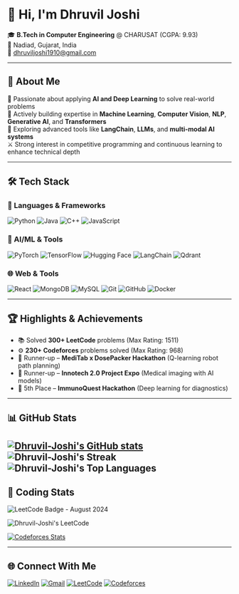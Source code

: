 # 👋 Hi, I'm Dhruvil Joshi

🎓 **B.Tech in Computer Engineering** @ CHARUSAT (CGPA: 9.93)  
📍 Nadiad, Gujarat, India  
📧 dhruviljoshi1910@gmail.com  

---

## 💫 About Me

🚀 Passionate about applying **AI and Deep Learning** to solve real-world problems  
🧠 Actively building expertise in **Machine Learning**, **Computer Vision**, **NLP**, **Generative AI**, and **Transformers**  
🧩 Exploring advanced tools like **LangChain**, **LLMs**, and **multi-modal AI systems**  
⚔️ Strong interest in competitive programming and continuous learning to enhance technical depth  

---

## 🛠️ Tech Stack

### 🔹 Languages & Frameworks
![Python](https://img.shields.io/badge/Python-3776AB?style=for-the-badge&logo=python&logoColor=white)
![Java](https://img.shields.io/badge/Java-ED8B00?style=for-the-badge&logo=java&logoColor=white)
![C++](https://img.shields.io/badge/C++-00599C?style=for-the-badge&logo=c%2b%2b&logoColor=white)
![JavaScript](https://img.shields.io/badge/JavaScript-F7DF1E?style=for-the-badge&logo=javascript&logoColor=black)

### 🧠 AI/ML & Tools
![PyTorch](https://img.shields.io/badge/PyTorch-EE4C2C?style=for-the-badge&logo=pytorch&logoColor=white)
![TensorFlow](https://img.shields.io/badge/TensorFlow-FF6F00?style=for-the-badge&logo=tensorflow&logoColor=white)
![Hugging Face](https://img.shields.io/badge/HuggingFace-FFD21F?style=for-the-badge&logo=huggingface&logoColor=black)
![LangChain](https://img.shields.io/badge/LangChain-00B3E6?style=for-the-badge&logo=data&logoColor=white)
![Qdrant](https://img.shields.io/badge/Qdrant-1D3557?style=for-the-badge&logo=vector&logoColor=white)

### 🌐 Web & Tools
![React](https://img.shields.io/badge/React-20232A?style=for-the-badge&logo=react&logoColor=61DAFB)
![MongoDB](https://img.shields.io/badge/MongoDB-4EA94B?style=for-the-badge&logo=mongodb&logoColor=white)
![MySQL](https://img.shields.io/badge/MySQL-00758F?style=for-the-badge&logo=mysql&logoColor=white)
![Git](https://img.shields.io/badge/Git-F05032?style=for-the-badge&logo=git&logoColor=white)
![GitHub](https://img.shields.io/badge/GitHub-181717?style=for-the-badge&logo=github&logoColor=white)
![Docker](https://img.shields.io/badge/Docker-2496ED?style=for-the-badge&logo=docker&logoColor=white)

---

## 🏆 Highlights & Achievements

- 📚 Solved **300+ LeetCode** problems (Max Rating: 1511)  
- ⚙️ **230+ Codeforces** problems solved (Max Rating: 968)  
- 🥈 Runner-up – **MediTab x DosePacker Hackathon** (Q-learning robot path planning)  
- 🧬 Runner-up – **Innotech 2.0 Project Expo** (Medical imaging with AI models)  
- 🧠 5th Place – **ImmunoQuest Hackathon** (Deep learning for diagnostics)  

---

## 📊 GitHub Stats

[![Dhruvil-Joshi's  GitHub stats](https://github-readme-stats.vercel.app/api?username=Dhruvil-Joshi&theme=dark&show_icons=true&hide_border=false&layout=compact)](https://github.com/Dhruvil-Joshi/github-readme-stats)
![Dhruvil-Joshi's Streak](https://github-readme-streak-stats.herokuapp.com/?user=Dhruvil-Joshi&theme=dark&hide_border=false)
![Dhruvil-Joshi's Top Languages](https://github-readme-stats.vercel.app/api/top-langs/?username=Dhruvil-Joshi&theme=dark&show_icons=true&hide_border=false&layout=compact)
---

## 🏅 Coding Stats

![LeetCode Badge - August 2024](https://leetcode.com/static/images/badges/2024/gif/2024-08.gif)

![Dhruvil-Joshi's LeetCode](https://leetcard.jacoblin.cool/dhruviljoshi1910?ext=heatmap&theme=dark)

[![Codeforces Stats](https://codeforces-readme-stats.vercel.app/api/card?username=dhruviljoshi1910&theme=github_dark&disable_animations=false&show_icons=true&force_username=true)](https://codeforces.com/profile/dhruviljoshi1910)

---

## 🌐 Connect With Me

[![LinkedIn](https://img.shields.io/badge/LinkedIn-0A66C2?style=for-the-badge&logo=linkedin&logoColor=white)](https://www.linkedin.com/in/dhruvil-joshi-11a8911b6)
[![Gmail](https://img.shields.io/badge/Gmail-D14836?style=for-the-badge&logo=gmail&logoColor=white)](mailto:dhruviljoshi1910@gmail.com)
[![LeetCode](https://img.shields.io/badge/LeetCode-FFA116?style=for-the-badge&logo=leetcode&logoColor=black)](https://leetcode.com/dhruviljoshi1910)
[![Codeforces](https://img.shields.io/badge/Codeforces-1F8ACB?style=for-the-badge&logo=codeforces&logoColor=white)](https://codeforces.com/profile/dhruviljoshi1910)
